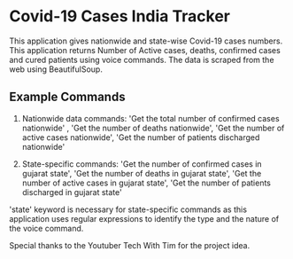 # Covid-19 Cases India Tracker

This application gives nationwide and state-wise Covid-19 cases numbers. This application returns Number of Active cases, deaths, confirmed cases and cured patients using voice commands. The data is scraped from the web using BeautifulSoup.

## Example Commands
1. Nationwide data commands: 'Get the total number of confirmed cases nationwide' , 'Get the number of deaths nationwide', 'Get the number of active cases nationwide', 'Get the number of patients discharged nationwide'

2. State-specific commands: 'Get the number of confirmed cases in gujarat state', 'Get the number of deaths in gujarat state', 'Get the number of active cases in gujarat state', 'Get the number of patients discharged in gujarat state'

'state' keyword is necessary for state-specific commands as this application uses regular expressions to identify the type and the nature of the voice command.

Special thanks to the Youtuber Tech With Tim for the project idea.
